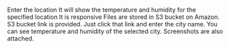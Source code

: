 Enter the location 
It will show the temperature and humidity for the specified location
It is responsive
Files are stored in S3 bucket on Amazon.
S3 bucket link is provided.
Just click that link and enter the city name.
You can see temperature and humidity of the selected city.
Screenshots are also attached.
